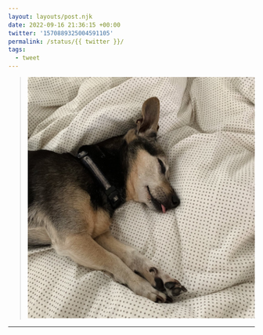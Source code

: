 ```yaml
---
layout: layouts/post.njk
date: 2022-09-16 21:36:15 +00:00
twitter: '1570889325004591105'
permalink: /status/{{ twitter }}/
tags: 
  - tweet
---
```


> ![little sleeping pup with his tongue sticking out](/img/1570889325004591105-FczrgkracAIpjPI.jpg)

---
